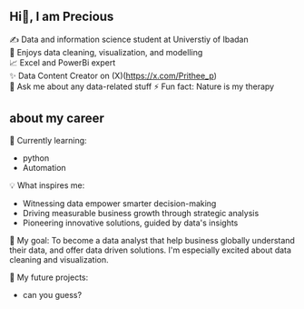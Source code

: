 ## Hi👋, I am Precious <br/>

✍️ Data and information science student at Universtiy of Ibadan <br/>
🧹 Enjoys data cleaning, visualization, and modelling <br/>
📈 Excel and PowerBi expert <br/> 
✨ Data Content Creator on (X)(https://x.com/Prithee_p)<br/>
💬 Ask me about any data-related stuff
⚡ Fun fact: Nature is my therapy

## about my career
🌱 Currently learning: 
- python 
- Automation 

💡 What inspires me:
- Witnessing data empower smarter decision-making 
- Driving measurable business growth through strategic analysis
- Pioneering innovative solutions, guided by data's insights

🎯 My goal:
To become a data analyst that help business globally understand their data, and offer data driven solutions. I'm especially excited about data cleaning and visualization.

📌 My future projects:
- can you guess?
